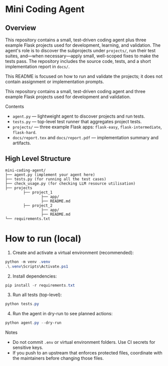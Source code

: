 
# Mini Coding Agent

## Overview

This repository contains a small, test-driven coding agent plus three example Flask projects used for development, learning, and validation. The agent's role is to discover the subprojects under `projects/`, run their test suites, and—when necessary—apply small, well-scoped fixes to make the tests pass. The repository includes the source code, tests, and a short implementation report in `docs/`.

This README is focused on how to run and validate the projects; it does not contain assignment or implementation prompts.

This repository contains a small, test-driven coding agent and three example Flask projects used for development and validation.

Contents
- `agent.py` — lightweight agent to discover projects and run tests.
- `tests.py` — top-level test runner that aggregates project tests.
- `projects/` — three example Flask apps: `flask-easy`, `flask-intermediate`, `flask-hard`.
- `docs/report.tex` and `docs/report.pdf` — implementation summary and artifacts.

## High Level Structure

```
mini-coding-agent/
├── agent.py (implement your agent here)
├── tests.py (for running all the test cases)
├── check_usage.py (for checking LLM resource utilisation)
├── projects
        ├── project_1
                ├── app/
                ├── README.md
        ├── project_2
                ├── app/
                ├── README.md
└── requirements.txt
```

# How to run (local)
1. Create and activate a virtual environment (recommended):

```powershell
python -m venv .venv
.\.venv\Scripts\Activate.ps1
```

2. Install dependencies:

```powershell
pip install -r requirements.txt
```

3. Run all tests (top-level):

```powershell
python tests.py
```

4. Run the agent in dry-run to see planned actions:

```powershell
python agent.py --dry-run
```



Notes
- Do not commit `.env` or virtual environment folders. Use CI secrets for sensitive keys.
- If you push to an upstream that enforces protected files, coordinate with the maintainers before changing those files.


